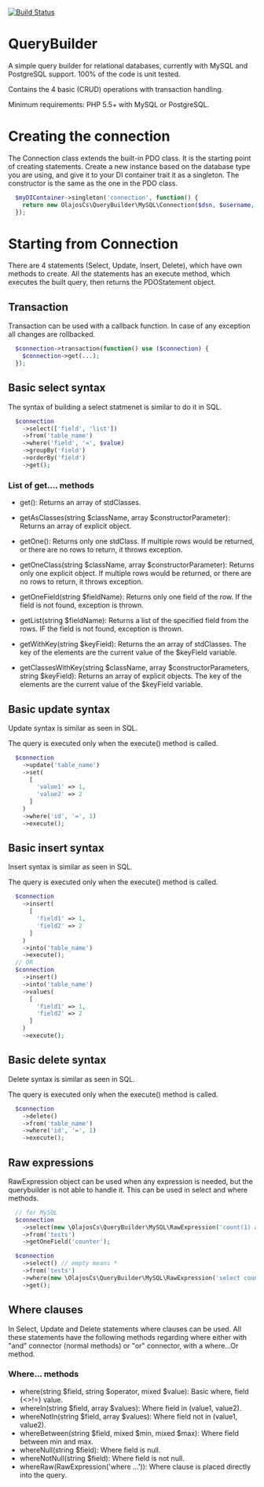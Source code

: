 [![Build Status](https://travis-ci.org/olajoscs/QueryBuilder.svg?branch=master)](https://travis-ci.org/olajoscs/QueryBuilder)
# QueryBuilder
A simple query builder for relational databases, currently with MySQL and PostgreSQL support. 100% of the code is unit tested.

Contains the 4 basic (CRUD) operations with transaction handling.

Minimum requirements: PHP 5.5+ with MySQL or PostgreSQL.

# Creating the connection
The Connection class extends the built-in PDO class. It is the starting point of creating statements.
Create a new instance based on the database type you are using, and give it to your DI container trait it as a singleton.
The constructor is the same as the one in the PDO class.

```php
  $myDIContainer->singleton('connection', function() {
    return new OlajosCs\QueryBuilder\MySQL\Connection($dsn, $username, $passwd, $options)
  });
```

# Starting from Connection
There are 4 statements (Select, Update, Insert, Delete), which have own methods to create.
All the statements has an execute method, which executes the built query, then returns the PDOStatement object.

## Transaction
Transaction can be used with a callback function. In case of any exception all changes are rollbacked.
```php
  $connection->transaction(function() use ($connection) {
    $connection->get(...);
  });
```

## Basic select syntax
The syntax of building a select statmenet is similar to do it in SQL.
```php
  $connection
    ->select(['field', 'list'])
    ->from('table_name')
    ->where('field', '=', $value)
    ->groupBy('field')
    ->orderBy('field')
    ->get();
```

### List of get.... methods
- get(): Returns an array of stdClasses.

- getAsClasses(string $className, array $constructorParameter): Returns an array of explicit object.

- getOne(): Returns only one stdClass. If multiple rows would be returned, or there are no rows to return, it throws exception.

- getOneClass(string $className, array $constructorParameter): Returns only one explicit object. If multiple rows would be returned, or there are no rows to return, it throws exception.

- getOneField(string $fieldName): Returns only one field of the row. If the field is not found, exception is thrown.

- getList(string $fieldName): Returns a list of the specified field from the rows. IF the field is not found, exception is thrown.

- getWithKey(string $keyField): Returns the an array of stdClasses. The key of the elements are the current value of the $keyField variable.

- getClassesWithKey(string $className, array $constructorParameters, string $keyField): Returns an array of explicit objects. The key of the elements are the current value of the $keyField variable.

## Basic update syntax
Update syntax is similar as seen in SQL.

The query is executed only when the execute() method is called.
```php
  $connection
    ->update('table_name')
    ->set(
      [
        'value1' => 1,
        'value2' => 2
      ]
    )
    ->where('id', '=', 1)
    ->execute();
```

## Basic insert syntax
Insert syntax is similar as seen in SQL.

The query is executed only when the execute() method is called.
```php
  $connection
    ->insert(
      [
        'field1' => 1,
        'field2' => 2
      ]
    )
    ->into('table_name')
    ->execute();  
  // OR
  $connection
    ->insert()  
    ->into('table_name')
    ->values(  
      [
        'field1' => 1,
        'field2' => 2
      ]
    )
    ->execute();  
```

## Basic delete syntax
Delete syntax is similar as seen in SQL.

The query is executed only when the execute() method is called.
```php
  $connection
    ->delete()
    ->from('table_name')
    ->where('id', '=', 1)
    ->execute();
```

## Raw expressions
RawExpression object can be used when any expression is needed, but the querybuilder is not able to handle it.
This can be used in select and where methods.

```php
  // for MySQL
  $connection
    ->select(new \OlajosCs\QueryBuilder\MySQL\RawExpression('count(1) as counter'))
    ->from('tests')
    ->getOneField('counter');

  $connection
    ->select() // empty means *
    ->from('tests')
    ->where(new \OlajosCs\QueryBuilder\MySQL\RawExpression('select count....... = 1')
    ->get();
```

## Where clauses
In Select, Update and Delete statements where clauses can be used.
All these statements have the following methods regarding where either with "and" connector (normal methods) or "or" connector, with a where...Or method.

### Where... methods
- where(string $field, string $operator, mixed $value): Basic where, field {<>!=} value.
- whereIn(string $field, array $values): Where field in (value1, value2).
- whereNotIn(string $field, array $values): Where field not in (value1, value2).
- whereBetween(string $field, mixed $min, mixed $max): Where field between min and max.
- whereNull(string $field): Where field is null.
- whereNotNull(string $field): Where field is not null.
- whereRaw(RawExpression('where ...')): Where clause is placed directly into the query.
